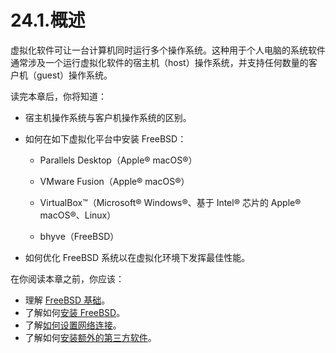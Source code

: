 # 24.1.概述

虚拟化软件可让一台计算机同时运行多个操作系统。这种用于个人电脑的系统软件通常涉及一个运行虚拟化软件的宿主机（host）操作系统，并支持任何数量的客户机（guest）操作系统。

读完本章后，你将知道：

- 宿主机操作系统与客户机操作系统的区别。

- 如何在如下虚拟化平台中安装 FreeBSD：

  - Parallels Desktop（Apple® macOS®）

  - VMware Fusion（Apple® macOS®）

  - VirtualBox™（Microsoft® Windows®、基于 Intel® 芯片的 Apple® macOS®、Linux）

  - bhyve（FreeBSD）

- 如何优化 FreeBSD 系统以在虚拟化环境下发挥最佳性能。

在你阅读本章之前，你应该：

- 理解 [FreeBSD 基础](https://docs.freebsd.org/en/books/handbook/basics/index.html#basics)。
- 了解如何[安装 FreeBSD](https://docs.freebsd.org/en/books/handbook/bsdinstall/index.html#bsdinstall)。
- 了解[如何设置网络连接](https://docs.freebsd.org/en/books/handbook/advanced-networking/index.html#advanced-networking)。
- 了解如何[安装额外的第三方软件](https://docs.freebsd.org/en/books/handbook/ports/index.html#ports)。

